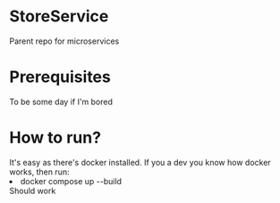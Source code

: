 # StoreService
Parent repo for microservices 
<h1>Prerequisites</h1>
To be some day if I'm bored
<h1>How to run?</h1>
It's easy as there's docker installed. If you a dev you know how docker works, then run:
    <li>docker compose up --build </li>
Should work
